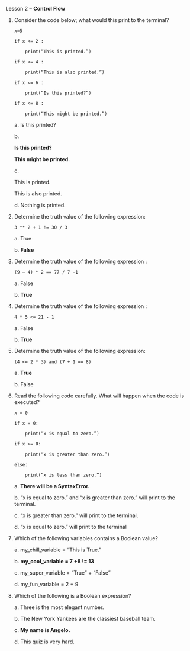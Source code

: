Lesson 2 – **Control Flow**

1.	Consider the code below; what would this print to the terminal?

		x=5

		if x <= 2 :
		
			print(“This is printed.”)
			
		if x <= 4 :
		
			print(“This is also printed.”)
			
		if x <= 6 :
		
			print(“Is this printed?”)
			
		if x <= 8 :
		
			print(“This might be printed.”)
		
	a.	Is this printed?
	
	b.	
	
	**Is this printed?**
		
	**This might be printed.**
		
	c.	
	
	This is printed.
	
	This is also printed.
		
	d.	Nothing is printed.
	
2.	Determine the truth value of the following expression:

		3 ** 2 + 1 != 30 / 3

	a.	True
	
	b.	**False**

3.	Determine the truth value of the following expression :

		(9 – 4) * 2 == 77 / 7 -1

	a.	False
	
	b.	**True**

4.	Determine the truth value of the following expression :

		4 * 5 <= 21 - 1

	a.	False
	
	b.	**True**

5.	Determine the truth value of the following expression:

		(4 <= 2 * 3) and (7 + 1 == 8)

	a.	**True**
	
	b.	False

6.	Read the following code carefully. What will happen when the code is executed?

		x = 0

		if x = 0:
	
			print(“x is equal to zero.”)

		if x >= 0:
	
			print(“x is greater than zero.”)

		else:
	
			print(“x is less than zero.”)

	a.	**There will be a SyntaxError.**
	
	b.	“x is equal to zero.” and “x is greater than zero.” will print to the terminal.
	
	c.	“x is greater than zero.” will print to the terminal.
	
	d.	“x is equal to zero.” will print to the terminal
	
7.	Which of the following variables contains a Boolean value?

	a.	my_chill_variable = “This is True.”
	
	b.	**my_cool_variable = 7 +8 != 13**
	
	c.	my_super_variable = “True” + “False”
	
	d.	my_fun_variable = 2 + 9
	
8.  Which of the following is a Boolean expression?

	a.	Three is the most elegant number.
	
	b.	The New York Yankees are the classiest baseball team.
	
	c.	**My name is Angelo.**
	
	d.	This quiz is very hard.

